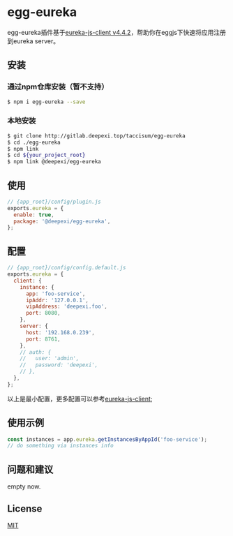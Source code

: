 # egg-eureka

egg-eureka插件基于[eureka-js-client v4.4.2](https://github.com/jquatier/eureka-js-client)，帮助你在eggjs下快速将应用注册到eureka server。

## 安装

### 通过npm仓库安装（暂不支持）

```bash
$ npm i egg-eureka --save
```

### 本地安装

```bash
$ git clone http://gitlab.deepexi.top/taccisum/egg-eureka
$ cd ./egg-eureka
$ npm link
$ cd ${your_project_root}
$ npm link @deepexi/egg-eureka
```

## 使用

```js
// {app_root}/config/plugin.js
exports.eureka = {
  enable: true,
  package: '@deepexi/egg-eureka',
};
```

## 配置

```js
// {app_root}/config/config.default.js
exports.eureka = {
  client: {
    instance: {
      app: 'foo-service',
      ipAddr: '127.0.0.1',
      vipAddress: 'deepexi.foo',
      port: 8080,
    },
    server: {
      host: '192.168.0.239',
      port: 8761,
    },
    // auth: {
    //   user: 'admin',
    //   password: 'deepexi',
    // },
  },
};
```

以上是最小配置，更多配置可以参考[eureka-js-client](https://github.com/jquatier/eureka-js-client);

## 使用示例

```js
const instances = app.eureka.getInstancesByAppId('foo-service');
// do something via instances info
```

## 问题和建议

empty now.

## License

[MIT](LICENSE)
